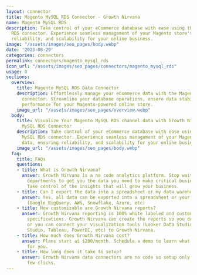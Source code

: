 ```yaml
---
layout: connector
title: Magento MySQL RDS Connector - Growth Nirvana
name: Magento MySQL RDS
description: Take control of your eCommerce database with ease using the Magento MySQL
  RDS connector. Experience seamless management of your Magento store's data, ensuring
  reliability, and scalability for your online business.
image: "/assets/images/seo_pages/body.webp"
date: '2023-08-29'
categories: connectors
permalink: connectors/magento_mysql_rds
icon_url: "/assets/images/seo_pages/connectors/magento_mysql_rds"
usage: 0
sections:
  overview:
    title: Magento MySQL RDS Data Connector
    description: Effortlessly manage your eCommerce data with the Magento MySQL RDS
      connector. Streamline your database operations, ensure data stability, and optimize
      performance for your Magento-powered online store.
    image_url: "/assets/images/seo_pages/overview.webp"
  body:
    title: Visualize Your Magento MySQL RDS channel data with Growth Nirvana's Magento
      MySQL RDS Connector
    description: Take control of your eCommerce database with ease using the Magento
      MySQL RDS connector. Experience seamless management of your Magento store's
      data, ensuring reliability, and scalability for your online business.
    image_url: "/assets/images/seo_pages/body.webp"
  faq:
    title: FAQs
    questions:
    - title: What is Growth Nirvana?
      answer: Growth Nirvana is a no code analytics platform. Stop waiting for other
        departments to get you the data you need to make critical business decisions.
        Take control of the insights that will grow your business.
    - title: Can I export the data into a spreadsheet or my data warehouse?
      answer: Yes, all data can be exported into a spreadsheet or your data warehouse
        (Google BigQuery, AWS, Snowflake, Azure, etc)
    - title: How customizable are Growth Nirvana reports?
      answer: Growth Nirvana reporting is 100% white labeled and customized to your
        specifications. Growth Nirvana can create the reports so you don’t have to
        or you can connect your visualization tools (Looker Data Studio/Google Data
        Studio, Tableau, PowerBI, etc) to Growth Nirvana.
    - title: How much does Growth Nirvana cost?
      answer: Plans start at $200/month. Schedule a demo to learn what plan is best
        for you.
    - title: How long does it take to setup?
      answer: Growth Nirvana data connectors are no code so setup only requires a
        few clicks.
---
```

